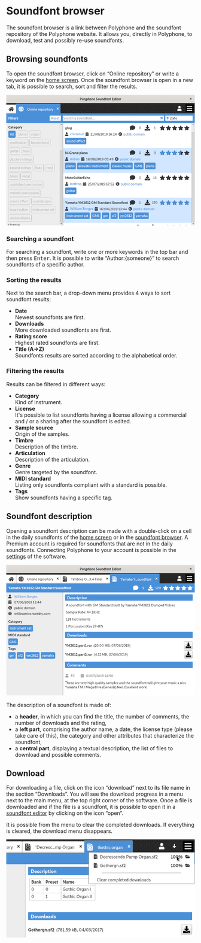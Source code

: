 # Soundfont browser

The soundfont browser is a link between Polyphone and the soundfont repository
of the Polyphone website. It allows you, directly in Polyphone, to download,
test and possibly re-use soundfonts.


<a name="doc_browse"/>

## Browsing soundfonts

To open the soundfont browser, click on “Online repository” or write a keyword
on the [home screen]. Once the soundfont browser is open in a new tab, it is
possible to search, sort and filter the results.

![browsing soundfonts]


### Searching a soundfont

For searching a soundfont, write one or more keywords in the top bar and then
press <kbd>Enter</kbd>. It is possible to write “Author:{someone}” to search
soundfonts of a specific author.


### Sorting the results

Next to the search bar, a drop-down menu provides 4 ways to sort soundfont
results:

  - **Date**  
    Newest soundfonts are first.
  - **Downloads**  
    More downloaded soundfonts are first.
  - **Rating score**  
    Highest rated soundfonts are first.
  - **Title (A→Z)**  
    Soundfonts results are sorted according to the alphabetical order.


### Filtering the results

Results can be filtered in different ways:

  - **Category**  
    Kind of instrument.
  - **License**  
    It's possible to list soundfonts having a license allowing a commercial
    and / or a sharing after the soundfont is edited.
  - **Sample source**  
    Origin of the samples.
  - **Timbre**  
    Description of the timbre.
  - **Articulation**  
    Description of the articulation.
  - **Genre**  
    Genre targeted by the soundfont.
  - **MIDI standard**  
    Listing only soundfonts compliant with a standard is possible.
  - **Tags**  
    Show soundfonts having a specific tag.


<a name="doc_description"/>

## Soundfont description

Opening a soundfont description can be made with a double-click on a cell in the
daily soundfonts of the [home screen] or in the [soundfont browser].
A Premium account is required for soundfonts that are not in the daily
soundfonts. Connecting Polyphone to your account is possible in the [settings]
of the software.

![description page of a soundfont]

The description of a soundfont is made of:

  - a **header**, in which you can find the title, the number of comments, the
    number of downloads and the rating,
  - a **left part**, comprising the author name, a date, the license type
    (please take care of this), the category and other attributes that
    characterize the soundfont,
  - a **central part**, displaying a textual description, the list of files
    to download and possible comments.


<a name="doc_download"/>

## Download

For downloading a file, click on the icon “download” next to its file name in
the section “Downloads”. You will see the download progress in a menu next to
the main menu, at the top right corner of the software. Once a file is
downloaded and if the file is a soundfont, it is possible to open it in a
[soundfont editor] by clicking on the icon “open”.

It is possible from the menu to clear the completed downloads. If everything is
cleared, the download menu disappears.

![dowloading soundfonts]



[soundfont browser]: #doc_browse

[home screen]:      /manual#doc_right
[settings]:         /manual/settings#doc_repository
[soundfont editor]: /manual/soundfont-editor

[browsing soundfonts]:             images/soundfont_browser_browsing.png
[description page of a soundfont]: images/soundfont_browser_description.png
[dowloading soundfonts]:           images/soundfont_browser_download.png
